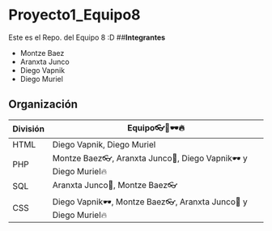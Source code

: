 # Proyecto1_Equipo8
Este es el Repo. del Equipo 8 :D
##**Integrantes**
- Montze Baez
- Aranxta Junco
- Diego Vapnik
- Diego Muriel

## __Organización__
División | Equipo👓🎻🕶️🔥
---------|--------
HTML|Diego Vapnik, Diego Muriel
PHP| Montze Baez👓, Aranxta Junco🎻, Diego Vapnik🕶️ y Diego Muriel🔥
SQL| Aranxta Junco🎻, Montze Baez👓
CSS| Diego Vapnik🕶️, Montze Baez👓, Aranxta Junco🎻 y Diego Muriel🔥 

